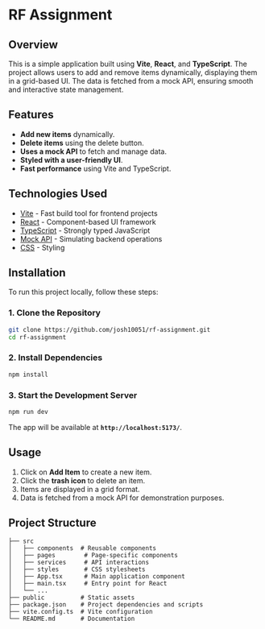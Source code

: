 # RF Assignment

## Overview

This is a simple application built using **Vite**, **React**, and **TypeScript**. The project allows users to add and remove items dynamically, displaying them in a grid-based UI. The data is fetched from a mock API, ensuring smooth and interactive state management.

## Features

- **Add new items** dynamically.
- **Delete items** using the delete button.
- **Uses a mock API** to fetch and manage data.
- **Styled with a user-friendly UI**.
- **Fast performance** using Vite and TypeScript.

## Technologies Used

- [Vite](https://vitejs.dev/) - Fast build tool for frontend projects
- [React](https://react.dev/) - Component-based UI framework
- [TypeScript](https://www.typescriptlang.org/) - Strongly typed JavaScript
- [Mock API](https://mockapi.io/) - Simulating backend operations
- [CSS](https://developer.mozilla.org/en-US/docs/Web/CSS) - Styling

## Installation

To run this project locally, follow these steps:

### 1. Clone the Repository

```sh
git clone https://github.com/josh10051/rf-assignment.git
cd rf-assignment
```

### 2. Install Dependencies

```sh
npm install
```

### 3. Start the Development Server

```sh
npm run dev
```

The app will be available at **`http://localhost:5173/`**.

## Usage

1. Click on **Add Item** to create a new item.
2. Click the **trash icon** to delete an item.
3. Items are displayed in a grid format.
4. Data is fetched from a mock API for demonstration purposes.

## Project Structure

```
├── src
│   ├── components  # Reusable components
│   ├── pages        # Page-specific components
│   ├── services     # API interactions
│   ├── styles       # CSS stylesheets
│   ├── App.tsx      # Main application component
│   ├── main.tsx     # Entry point for React
│   └── ...
├── public          # Static assets
├── package.json    # Project dependencies and scripts
├── vite.config.ts  # Vite configuration
└── README.md       # Documentation
```
